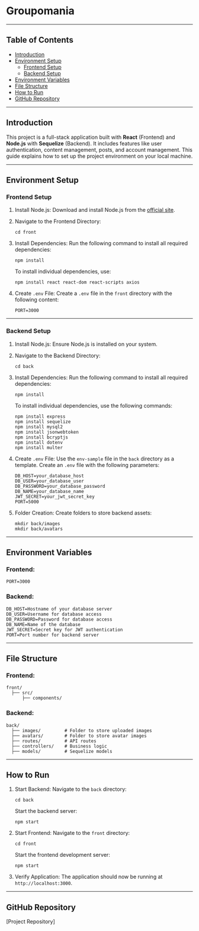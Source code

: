 

# Groupomania


---

## **Table of Contents**
- [Introduction](#introduction)
- [Environment Setup](#environment-setup)
  - [Frontend Setup](#frontend-setup)
  - [Backend Setup](#backend-setup)
- [Environment Variables](#environment-variables)
- [File Structure](#file-structure)
- [How to Run](#how-to-run)
- [GitHub Repository](#github-repository)

---

## **Introduction**
This project is a full-stack application built with **React** (Frontend) and **Node.js** with **Sequelize** (Backend). It includes features like user authentication, content management, posts, and account management. This guide explains how to set up the project environment on your local machine.

---

## **Environment Setup**

### **Frontend Setup**
1. Install Node.js:
   Download and install Node.js from the [official site](https://nodejs.org/).

2. Navigate to the Frontend Directory:
   ```
   cd front
   ```

3. Install Dependencies:
   Run the following command to install all required dependencies:
   ```
   npm install
   ```
   To install individual dependencies, use:
   ```
   npm install react react-dom react-scripts axios
   ```

4. Create `.env` File:
   Create a `.env` file in the `front` directory with the following content:
   ```
   PORT=3000
   ```

---

### **Backend Setup**
1. Install Node.js:
   Ensure Node.js is installed on your system.

2. Navigate to the Backend Directory:
   ```
   cd back
   ```

3. Install Dependencies:
   Run the following command to install all required dependencies:
   ```
   npm install
   ```
   To install individual dependencies, use the following commands:
   ```
   npm install express
   npm install sequelize
   npm install mysql2
   npm install jsonwebtoken
   npm install bcryptjs
   npm install dotenv
   npm install multer
   ```

4. Create `.env` File:
   Use the `env-sample` file in the `back` directory as a template. Create an `.env` file with the following parameters:
   ```
   DB_HOST=your_database_host
   DB_USER=your_database_user
   DB_PASSWORD=your_database_password
   DB_NAME=your_database_name
   JWT_SECRET=your_jwt_secret_key
   PORT=5000
   ```

5. Folder Creation:
   Create folders to store backend assets:
   ```
   mkdir back/images
   mkdir back/avatars
   ```

---

## **Environment Variables**
### **Frontend**:
```
PORT=3000
```

### **Backend**:
```
DB_HOST=Hostname of your database server
DB_USER=Username for database access
DB_PASSWORD=Password for database access
DB_NAME=Name of the database
JWT_SECRET=Secret key for JWT authentication
PORT=Port number for backend server
```

---

## **File Structure**

### **Frontend**:
```
front/
  ├── src/
      ├── components/
```

### **Backend**:
```
back/
  ├── images/         # Folder to store uploaded images
  ├── avatars/        # Folder to store avatar images
  ├── routes/         # API routes
  ├── controllers/    # Business logic
  ├── models/         # Sequelize models
```

---

## **How to Run**

1. Start Backend:
   Navigate to the `back` directory:
   ```
   cd back
   ```
   Start the backend server:
   ```
   npm start
   ```

2. Start Frontend:
   Navigate to the `front` directory:
   ```
   cd front
   ```
   Start the frontend development server:
   ```
   npm start
   ```

3. Verify Application:
   The application should now be running at `http://localhost:3000`.

---

## **GitHub Repository**
[Project Repository]
